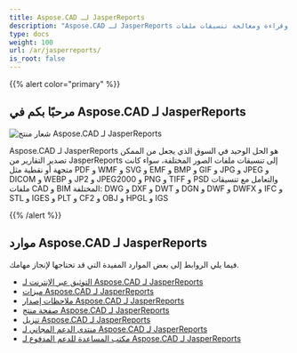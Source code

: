 ```yaml
---
title: Aspose.CAD لـ JasperReports
description: "Aspose.CAD لـ JasperReports يسمح للمطورين بفتح وقراءة ومعالجة تنسيقات ملفات AutoCAD DWG و DXF و DWT وغيرها من تنسيقات ملفات CAD و BIM، مثل: DGN و DWF و DWFX و IFC و STL و IGES و PLT و CF2 و OBJ و HPGL و IGS."
type: docs
weight: 100
url: /ar/jasperreports/
is_root: false
---
```


{{% alert color="primary" %}}

## **مرحبًا بكم في Aspose.CAD لـ JasperReports**

![شعار منتج Aspose.CAD لـ JasperReports](/cad/_assets/home_3.png)

Aspose.CAD لـ JasperReports هو الحل الوحيد في السوق الذي يجعل من الممكن تصدير التقارير من JasperReports إلى تنسيقات ملفات الصور المختلفة، سواء كانت متجهة أو نقطية مثل PDF و WMF و SVG و EMF و BMP و GIF و JPG و JPEG و DICOM و WEBP و JP2 و JPEG2000 و PNG و TIFF و PSD والتعامل مع تنسيقات ملفات CAD و BIM المختلفة: DWG و DXF و DWT و DGN و DWF و DWFX و IFC و STL و IGES و PLT و CF2 و OBJ و HPGL و IGS

{{% /alert %}}

## **موارد Aspose.CAD لـ JasperReports**

فيما يلي الروابط إلى بعض الموارد المفيدة التي قد تحتاجها لإنجاز مهامك.

- [التوثيق عبر الإنترنت لـ Aspose.CAD لـ JasperReports](/ar/jasperreports/)
- [ميزات Aspose.CAD لـ JasperReports](/ar/jasperreports/features-overview/)
- [ملاحظات إصدار Aspose.CAD لـ JasperReports](https://releases.aspose.com/cad/jasperreports/release-notes/)
- [صفحة منتج Aspose.CAD لـ JasperReports](https://products.aspose.com/cad/jasperreports/)
- [تنزيل Aspose.CAD لـ JasperReports](https://downloads.aspose.com/cad/jasperreports)
- [منتدى الدعم المجاني لـ Aspose.CAD لـ JasperReports](https://forum.aspose.com/c/cad/19)
- [مكتب المساعدة للدعم المدفوع لـ Aspose.CAD لـ JasperReports](https://helpdesk.aspose.com/)